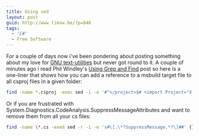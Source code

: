 ```yaml
---
title: Using sed
layout: post
guid: http://www.timvw.be/?p=846
tags:
  - 'C#'
  - Free Software
---
```

For a couple of days now i've been pondering about posting something about my love for [GNU text-utilities](http://www.gnu.org/software/textutils/) but never got round to it. A couple of minutes ago i read Phil Windley's [Using Grep and Find](http://www.windley.com/archives/2009/03/using_grep_and_find.shtml) post so here is a one-liner that shows how you can add a reference to a msbuild target file to all csproj files in a given folder:

```bash
find -name *.csproj -exec sed -i -e '#^</project>$# <import Project="X:\\BuildTasks\\Corp.targets" />\r\n</project>' {} \;
```

Or if you are frustrated with System.Diagnostics.CodeAnalysis.SuppressMessageAttributes and want to remove them from all your cs files:

```bash
find -name \*.cs -exed sed -r -i -e 's#\[.\*?SuppressMessage.*?\]##' {} \";
```

